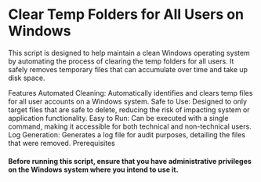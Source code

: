 <h1>Clear Temp Folders for All Users on Windows</h1>


This script is designed to help maintain a clean Windows operating system by automating the process of clearing the temp folders for all users. It safely removes temporary files that can accumulate over time and take up disk space.

Features
Automated Cleaning: Automatically identifies and clears temp files for all user accounts on a Windows system.
Safe to Use: Designed to only target files that are safe to delete, reducing the risk of impacting system or application functionality.
Easy to Run: Can be executed with a single command, making it accessible for both technical and non-technical users.
Log Generation: Generates a log file for audit purposes, detailing the files that were removed.
Prerequisites

<h4>Before running this script, ensure that you have administrative privileges on the Windows system where you intend to use it.</h4>
